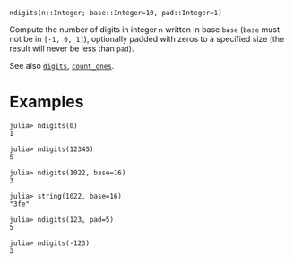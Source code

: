 ```
ndigits(n::Integer; base::Integer=10, pad::Integer=1)
```

Compute the number of digits in integer `n` written in base `base` (`base` must not be in `[-1, 0, 1]`), optionally padded with zeros to a specified size (the result will never be less than `pad`).

See also [`digits`](@ref), [`count_ones`](@ref).

# Examples

```jldoctest
julia> ndigits(0)
1

julia> ndigits(12345)
5

julia> ndigits(1022, base=16)
3

julia> string(1022, base=16)
"3fe"

julia> ndigits(123, pad=5)
5

julia> ndigits(-123)
3
```
